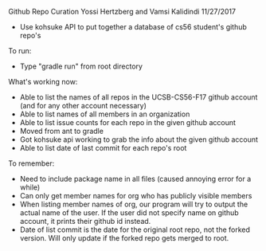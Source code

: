 Github Repo Curation
Yossi Hertzberg and Vamsi Kalidindi 11/27/2017

* Use kohsuke API to put together a database of cs56 student's github repo's

To run:
* Type "gradle run" from root directory

What's working now:
* Able to list the names of all repos in the UCSB-CS56-F17 github account (and for any other account necessary)
* Able to list names of all members in an organization
* Able to list issue counts for each repo in the given github account
* Moved from ant to gradle
* Got kohsuke api working to grab the info about the given github account
* Able to list date of last commit for each repo's root

To remember:
* Need to include package name in all files (caused annoying error for a while)
* Can only get member names for org who has publicly visible members
* When listing member names of org, our program will try to output the actual name of the user. If the user did not specify name on github account, it prints their github id instead.
* Date of list commit is the date for the original root repo, not the forked version. Will only update if the forked repo gets merged to root.
